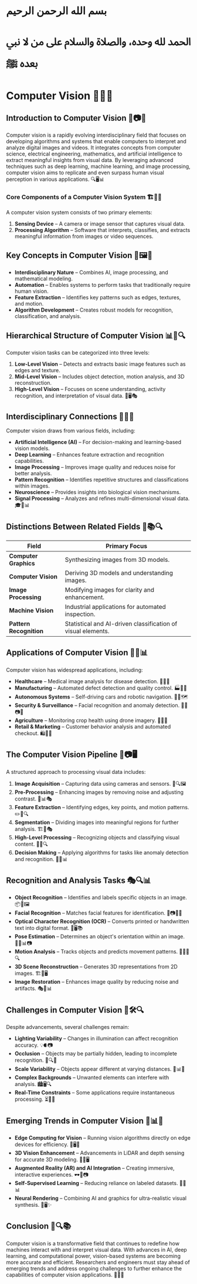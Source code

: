 # بسم الله الرحمن الرحيم
# الحمد لله وحده، والصلاة والسلام على من لا نبي بعده ﷺ

# Computer Vision 🚀📸🤖

## Introduction to Computer Vision 🎯📷🧠

Computer vision is a rapidly evolving interdisciplinary field that focuses on developing algorithms and systems that enable computers to interpret and analyze digital images and videos. It integrates concepts from computer science, electrical engineering, mathematics, and artificial intelligence to extract meaningful insights from visual data. By leveraging advanced techniques such as deep learning, machine learning, and image processing, computer vision aims to replicate and even surpass human visual perception in various applications. 🔍🖥️📊

### Core Components of a Computer Vision System 🏗️📡🔢
A computer vision system consists of two primary elements:
1. **Sensing Device** – A camera or image sensor that captures visual data.
2. **Processing Algorithm** – Software that interprets, classifies, and extracts meaningful information from images or video sequences.

## Key Concepts in Computer Vision 🤖🖼️📡
- **Interdisciplinary Nature** – Combines AI, image processing, and mathematical modeling.
- **Automation** – Enables systems to perform tasks that traditionally require human vision.
- **Feature Extraction** – Identifies key patterns such as edges, textures, and motion.
- **Algorithm Development** – Creates robust models for recognition, classification, and analysis.

## Hierarchical Structure of Computer Vision 📊🎯🔍
Computer vision tasks can be categorized into three levels:
1. **Low-Level Vision** – Detects and extracts basic image features such as edges and texture.
2. **Mid-Level Vision** – Includes object detection, motion analysis, and 3D reconstruction.
3. **High-Level Vision** – Focuses on scene understanding, activity recognition, and interpretation of visual data. 🔬🖥️🎭

## Interdisciplinary Connections 🔗🤝💡
Computer vision draws from various fields, including:
- **Artificial Intelligence (AI)** – For decision-making and learning-based vision models.
- **Deep Learning** – Enhances feature extraction and recognition capabilities.
- **Image Processing** – Improves image quality and reduces noise for better analysis.
- **Pattern Recognition** – Identifies repetitive structures and classifications within images.
- **Neuroscience** – Provides insights into biological vision mechanisms.
- **Signal Processing** – Analyzes and refines multi-dimensional visual data. 🎓📡📊

## Distinctions Between Related Fields 🤔📚🔍
| **Field** | **Primary Focus** |
|-----------|-----------------|
| **Computer Graphics** | Synthesizing images from 3D models. |
| **Computer Vision** | Deriving 3D models and understanding images. |
| **Image Processing** | Modifying images for clarity and enhancement. |
| **Machine Vision** | Industrial applications for automated inspection. |
| **Pattern Recognition** | Statistical and AI-driven classification of visual elements. |

## Applications of Computer Vision 🚗🏥📊
Computer vision has widespread applications, including:
- **Healthcare** – Medical image analysis for disease detection. 🏥🔬🧬
- **Manufacturing** – Automated defect detection and quality control. 🏭🔎✅
- **Autonomous Systems** – Self-driving cars and robotic navigation. 🚗🤖🗺️
- **Security & Surveillance** – Facial recognition and anomaly detection. 🕵️‍♂️📷🚓
- **Agriculture** – Monitoring crop health using drone imagery. 🌾📡🚜
- **Retail & Marketing** – Customer behavior analysis and automated checkout. 🛍️🧾🎥

## The Computer Vision Pipeline 🔄📷🖥️
A structured approach to processing visual data includes:
1. **Image Acquisition** – Capturing data using cameras and sensors. 📸🔍🖼️
2. **Pre-Processing** – Enhancing images by removing noise and adjusting contrast. 🎨📊🎭
3. **Feature Extraction** – Identifying edges, key points, and motion patterns. ✏️🔬🔍
4. **Segmentation** – Dividing images into meaningful regions for further analysis. 🏗️📏🎭
5. **High-Level Processing** – Recognizing objects and classifying visual content. 🎯📡🔍
6. **Decision Making** – Applying algorithms for tasks like anomaly detection and recognition. 🎲✅📊

## Recognition and Analysis Tasks 🎭🔍📊
- **Object Recognition** – Identifies and labels specific objects in an image. 📦🔎🖼️
- **Facial Recognition** – Matches facial features for identification. 👤📷🧑‍💻
- **Optical Character Recognition (OCR)** – Converts printed or handwritten text into digital format. 📝🖥️📚
- **Pose Estimation** – Determines an object's orientation within an image. 🏋️‍♂️📊📷
- **Motion Analysis** – Tracks objects and predicts movement patterns. 🏃‍♂️🎥🔍
- **3D Scene Reconstruction** – Generates 3D representations from 2D images. 🏗️📡🖥️
- **Image Restoration** – Enhances image quality by reducing noise and artifacts. 🎭📸📊

## Challenges in Computer Vision 🎢🛠️🔍
Despite advancements, several challenges remain:
- **Lighting Variability** – Changes in illumination can affect recognition accuracy. 💡🌒📷
- **Occlusion** – Objects may be partially hidden, leading to incomplete recognition. 🚧🔍📸
- **Scale Variability** – Objects appear different at varying distances. 📏📊🎥
- **Complex Backgrounds** – Unwanted elements can interfere with analysis. 🏙️🖥️🔍
- **Real-Time Constraints** – Some applications require instantaneous processing. ⏳📡🚀

## Emerging Trends in Computer Vision 🔮📊💡
- **Edge Computing for Vision** – Running vision algorithms directly on edge devices for efficiency. 📱🖥️📡
- **3D Vision Enhancement** – Advancements in LiDAR and depth sensing for accurate 3D modeling. 📏📸🖥️
- **Augmented Reality (AR) and AI Integration** – Creating immersive, interactive experiences. 🕶️🧠📷
- **Self-Supervised Learning** – Reducing reliance on labeled datasets. 🤖📖📊
- **Neural Rendering** – Combining AI and graphics for ultra-realistic visual synthesis. 🎥🖥️✨

## Conclusion 🎯🔍📚
Computer vision is a transformative field that continues to redefine how machines interact with and interpret visual data. With advances in AI, deep learning, and computational power, vision-based systems are becoming more accurate and efficient. Researchers and engineers must stay ahead of emerging trends and address ongoing challenges to further enhance the capabilities of computer vision applications. 🚀📡🔬

